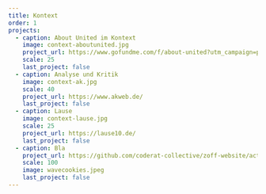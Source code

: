 ```yaml
---
title: Kontext
order: 1
projects:
  - caption: About United im Kontext
    image: context-aboutunited.jpg
    project_url: https://www.gofundme.com/f/about-united?utm_campaign=p_cp_url&utm_medium=os&utm_source=customer
    scale: 25
    last_project: false
  - caption: Analyse und Kritik
    image: context-ak.jpg
    scale: 40
    project_url: https://www.akweb.de/
    last_project: false
  - caption: Lause
    image: context-lause.jpg
    scale: 25
    project_url: https://lause10.de/
    last_project: false
  - caption: Bla
    project_url: https://github.com/coderat-collective/zoff-website/actions
    scale: 100
    image: wavecookies.jpeg
    last_project: false
---
```

